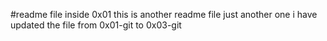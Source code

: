 #readme file inside 0x01
this is another readme file
just another one
i have updated the file from 0x01-git to 0x03-git
